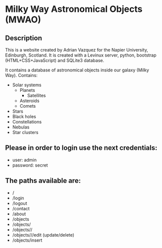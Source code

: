 # Milky Way Astronomical Objects (MWAO)

## Description

This is a website created by Adrian Vazquez for the Napier University, Edinburgh, Scotland.
It is created with a Levinux server, python, bootstrap (HTML+CSS+JavaScript) and SQLite3 database.

It contains a database of astronomical objects inside our galaxy (Milky Way). Contains:

* Solar systems
  * Planets
    * Satellites
  * Asteroids
  * Comets
* Stars
* Black holes
* Constellations
* Nebulas
* Star clusters

## Please in order to login use the next credentials:

* user: admin
* password: secret

## The paths available are:

* /
* /login
* /logout
* /contact
* /about
* /objects
* /objects/<category>
* /objects/<category>/<id>
* /objects/<category>/<id>/edit (update/delete)
* /objects/insert
